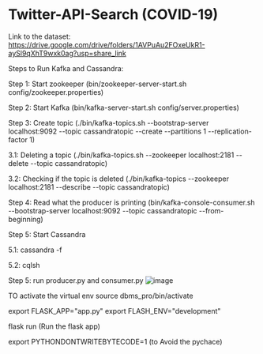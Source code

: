 # Twitter-API-Search (COVID-19)

Link to the dataset: https://drive.google.com/drive/folders/1AVPuAu2FOxeUkR1-aySl9qXhT9wxk0ag?usp=share_link

Steps to Run Kafka and Cassandra:

Step 1: Start zookeeper (bin/zookeeper-server-start.sh config/zookeeper.properties)

Step 2: Start Kafka (bin/kafka-server-start.sh config/server.properties)

Step 3: Create topic (./bin/kafka-topics.sh --bootstrap-server localhost:9092 --topic cassandratopic --create --partitions 1 --replication-factor 1)

3.1: Deleting a topic (./bin/kafka-topics.sh --zookeeper localhost:2181 --delete --topic cassandratopic)

3.2: Checking if the topic is deleted (./bin/kafka-topics --zookeeper localhost:2181 --describe --topic cassandratopic)

Step 4: Read what the producer is printing (bin/kafka-console-consumer.sh --bootstrap-server localhost:9092 --topic cassandratopic --from-beginning)

Step 5: Start Cassandra

5.1: cassandra -f

5.2: cqlsh

Step 5: run producer.py and consumer.py
![image](https://user-images.githubusercontent.com/35104189/234695152-ad14290d-cb85-46c2-ae2c-8997183fe31c.png)


TO activate the virtual env
source dbms_pro/bin/activate

export FLASK_APP="app.py"
export FLASH_ENV="development"

flask run  (Run the flask app)

export PYTHONDONTWRITEBYTECODE=1 (to Avoid the pychace)

